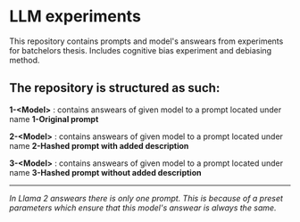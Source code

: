 # LLM experiments
This repository contains prompts and model's answears from experiments for batchelors thesis.
Includes cognitive bias experiment and debiasing method.

## The repository is structured as such:
**1-\<Model\>** : contains answears of given model to a prompt located under name **1-Original prompt**

**2-\<Model\>** : contains answears of given model to a prompt located under name **2-Hashed prompt with added description**

**3-\<Model\>** : contains answears of given model to a prompt located under name **3-Hashed prompt without added description**

_________________________________________________________________________________________________________________________________
*In Llama 2 answears there is only one prompt. This is because of a preset parameters which ensure that this model's answear is always the same.*

